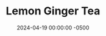 ---
layout: post
title:  "Lemon Ginger Tea"
date:   2024-04-19 00:00:00 -0500
categories:
- Recipes
- Drinks
permalink: /recipes/lemon-ginger-tea
image: /assets/Food/Drinks/Lemon Ginger/lemon-ginger.jpg
ing: lemonginger-ing
facts: lemonginger-facts
Prep: 10
Rest: 
Cook: 
Source1: https://www.acouplecooks.com/lemon-ginger-tea/
Source2: 
tags: 
- tea
- fresh ginger
- lemon juice
- boil
- microwave
- warm
- winter
- sip
Description: I've had a bunch of fresh ginger left over lately, so this has been one of my go to ways to churn through it. Who knew making herbal tea is so easy; just boil water with some sort of flavoring (in this case fresh ginger and lemon juice), and sip!
Instructions: 
- In a small pot, bring water to a boil. Add the ginger into the pot, and let simmer for 5 minutes<br><br>

- Strain through a fine mesh strainer into a mug to remove the ginger. Stir in lemon juice, and optionally some honey if you like it sweeter<br><br>

- You can also make the tea in the microwave. Just microwave the water until hot and add the ginger. Let steep for a few minutes before straining and adding the lemon
---